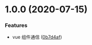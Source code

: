 # 1.0.0 (2020-07-15)


### Features

* vue 组件通信 ([0b7d4af](https://github.com/FearlessMa/FENotes/commit/0b7d4af80d6e85ceeae64bf584551dfd86c6b709))



